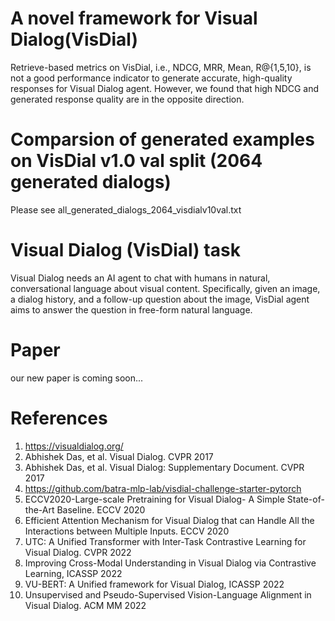 # A novel framework for Visual Dialog(VisDial)

Retrieve-based metrics on VisDial, i.e., NDCG, MRR, Mean, R@{1,5,10}, is not a good performance indicator to generate accurate, high-quality responses for Visual Dialog agent. However, we found that high NDCG and generated response quality are in the opposite direction.

# Comparsion of generated examples on VisDial v1.0 val split (2064 generated dialogs)

Please see all_generated_dialogs_2064_visdialv10val.txt

# Visual Dialog (VisDial) task
Visual Dialog needs an AI agent to chat with humans in natural, conversational language about visual content. Specifically, given an image, a dialog history, and a follow-up question about the image, VisDial agent aims to answer the question in free-form natural language.

# Paper
our new paper is coming soon...

# References
1. https://visualdialog.org/<br>
1. Abhishek Das, et al. Visual Dialog. CVPR 2017<br>
2. Abhishek Das, et al. Visual Dialog: Supplementary Document. CVPR 2017<br>
3. https://github.com/batra-mlp-lab/visdial-challenge-starter-pytorch<br>
4. ECCV2020-Large-scale Pretraining for Visual Dialog- A Simple State-of-the-Art Baseline. ECCV 2020<br>
5. Efficient Attention Mechanism for Visual Dialog that can Handle All the Interactions between Multiple Inputs. ECCV 2020<br>
6. UTC: A Unified Transformer with Inter-Task Contrastive Learning for Visual Dialog. CVPR 2022<br>
7. Improving Cross-Modal Understanding in Visual Dialog via Contrastive Learning, ICASSP 2022<br>
8. VU-BERT: A Unified framework for Visual Dialog, ICASSP 2022<br>
9. Unsupervised and Pseudo-Supervised Vision-Language Alignment in Visual Dialog. ACM MM 2022<br>
